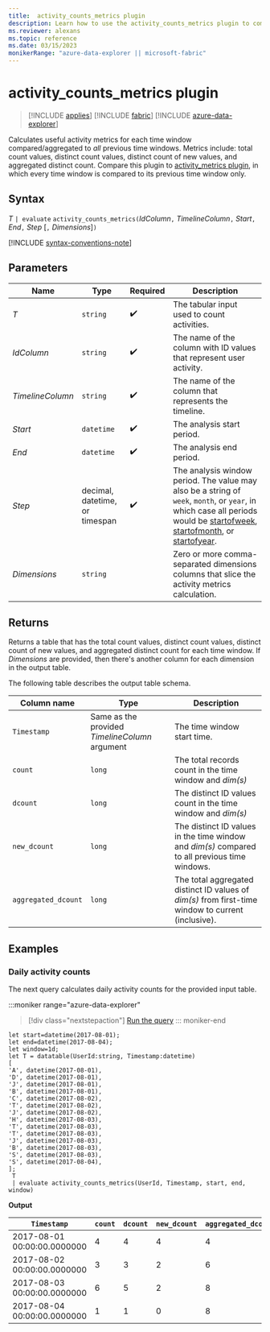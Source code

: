 ```yaml
---
title:  activity_counts_metrics plugin
description: Learn how to use the activity_counts_metrics plugin to compare activity metrics in different time windows.
ms.reviewer: alexans
ms.topic: reference
ms.date: 03/15/2023
monikerRange: "azure-data-explorer || microsoft-fabric"
---
```

# activity_counts_metrics plugin

> [!INCLUDE [applies](../includes/applies-to-version/applies.md)] [!INCLUDE [fabric](../includes/applies-to-version/fabric.md)] [!INCLUDE [azure-data-explorer](../includes/applies-to-version/azure-data-explorer.md)] 

Calculates useful activity metrics for each time window compared/aggregated to *all* previous time windows. Metrics include: total count values, distinct count values, distinct count of new values, and aggregated distinct count. Compare this plugin to [activity_metrics plugin](activity-metrics-plugin.md), in which every time window is compared to its previous time window only.

## Syntax

*T* `| evaluate` `activity_counts_metrics(`*IdColumn*`,` *TimelineColumn*`,` *Start*`,` *End*`,` *Step* [`,` *Dimensions*]`)`

[!INCLUDE [syntax-conventions-note](../includes/syntax-conventions-note.md)]

## Parameters

| Name | Type | Required | Description |
|--|--|--|--|
| *T* | `string` |  :heavy_check_mark: | The tabular input used to count activities. |
| *IdColumn* | `string` |  :heavy_check_mark: | The name of the column with ID values that represent user activity. |
| *TimelineColumn* | `string` |  :heavy_check_mark: | The name of the column that represents the timeline. |
| *Start* | `datetime` |  :heavy_check_mark: | The analysis start period. |
| *End* | `datetime` |  :heavy_check_mark: | The analysis end period. |
| *Step* | decimal, datetime, or timespan |  :heavy_check_mark: | The analysis window period. The value may also be a string of `week`, `month`, or `year`, in which case all periods would be [startofweek](startofweek-function.md), [startofmonth](startofmonth-function.md), or [startofyear](startofyear-function.md). |
|  *Dimensions* | `string` |   | Zero or more comma-separated dimensions columns that slice the activity metrics calculation. |

## Returns

Returns a table that has the total count values, distinct count values, distinct count of new values, and aggregated distinct count for each time window. If *Dimensions* are provided, then there's another column for each dimension in the output table.

The following table describes the output table schema.

| Column name | Type | Description |
|---|---|---|
| `Timestamp` | Same as the provided *TimelineColumn* argument| The time window start time. |
| `count` | `long` | The total records count in the time window and *dim(s)* |
| `dcount` | `long` | The distinct ID values count in the time window and *dim(s)* |
| `new_dcount` | `long` | The distinct ID values in the time window and *dim(s)* compared to all previous time windows. |
| `aggregated_dcount` | `long` | The total aggregated distinct ID values of *dim(s)* from first-time window to current (inclusive). |

## Examples

### Daily activity counts

The next query calculates daily activity counts for the provided input table.

:::moniker range="azure-data-explorer"
> [!div class="nextstepaction"]
> <a href="https://dataexplorer.azure.com/clusters/help/databases/Samples?query=H4sIAAAAAAAAA5XSzwuCMBQH8Lvg/7CbCQs0g6Lw0I9DdW2dImS5EYOp4V5J0B/fKxU6jEUMD+PzeG/yfVoCMcBrSAUHCaqQg1EUT4bRdBjF4dz3NBbIUlh43HOjSlE1aSy6OyMpwXI8Zy0HByPrrZgZqFV5oYRhDxxYXGd9x9D3jr4XLAJKbG+gaGuH7Ry2dNjKaqOPMYfZ57W2sVri6Pnb7PMSx/+1tv/bxm87YYiE4fck8s71DasIz0HdFTyyvLqVYLJCYpi56aL9ypS2u0TfG0O7vQhfyOSsfmMCAAA=" target="_blank">Run the query</a>
::: moniker-end

```kusto
let start=datetime(2017-08-01);
let end=datetime(2017-08-04);
let window=1d;
let T = datatable(UserId:string, Timestamp:datetime)
[
'A', datetime(2017-08-01),
'D', datetime(2017-08-01),
'J', datetime(2017-08-01),
'B', datetime(2017-08-01),
'C', datetime(2017-08-02),
'T', datetime(2017-08-02),
'J', datetime(2017-08-02),
'H', datetime(2017-08-03),
'T', datetime(2017-08-03),
'T', datetime(2017-08-03),
'J', datetime(2017-08-03),
'B', datetime(2017-08-03),
'S', datetime(2017-08-03),
'S', datetime(2017-08-04),
];
 T
 | evaluate activity_counts_metrics(UserId, Timestamp, start, end, window)
```

**Output**

|`Timestamp`|`count`|`dcount`|`new_dcount`|`aggregated_dcount`|
|---|---|---|---|---|
|2017-08-01 00:00:00.0000000|4|4|4|4|
|2017-08-02 00:00:00.0000000|3|3|2|6|
|2017-08-03 00:00:00.0000000|6|5|2|8|
|2017-08-04 00:00:00.0000000|1|1|0|8|
